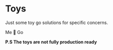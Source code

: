 # Toys

Just some toy go solutions for specific concerns.

Me 💙 Go

**P.S The toys are not fully production ready**
